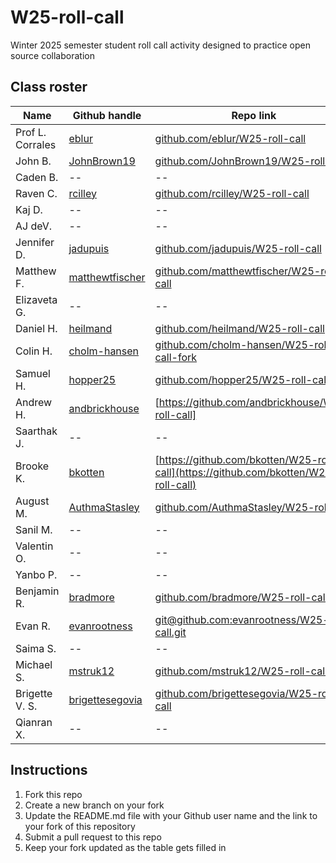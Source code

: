 # W25-roll-call
Winter 2025 semester student roll call activity designed to practice open source collaboration

## Class roster

| Name  | Github handle | Repo link |
|------|---------------|--------------|
| Prof L. Corrales | [eblur](https://github.com/eblur) | [github.com/eblur/W25-roll-call](https://github.com/eblur/W25-roll-call) |
| John B. | [JohnBrown19](https://github.com/JohnBrown19) | [github.com/JohnBrown19/W25-roll-call](https://github.com/JohnBrown19/W25-roll-call) |
| Caden B. | -- | -- |
| Raven C. | [rcilley](https://github.com/rcilley) | [github.com/rcilley/W25-roll-call](https://github.com/rcilley/W25-roll-call) |
| Kaj D. | -- | -- |
| AJ deV. | -- | -- |
| Jennifer D. | [jadupuis](https://github.com/jadupuis) | [github.com/jadupuis/W25-roll-call](https://github.com/jadupuis/W25-roll-call) |
| Matthew F. | [matthewtfischer](https://github.com/matthewtfischer) | [github.com/matthewtfischer/W25-roll-call](https://github.com/matthewtfischer/W25-roll-call) |
| Elizaveta G. | -- | -- |
| Daniel H. | [heilmand](https://github.com/heilmand) | [github.com/heilmand/W25-roll-call](https://github.com/heilmand/W25-roll-call) |
| Colin H. |[cholm-hansen](https://github.com/cholm-hansen) |[github.com/cholm-hansen/W25-roll-call-fork](https://github.com/cholm-hansen/W25-roll-call-fork) |
| Samuel H. | [hopper25](https://github.com/hopper25) | [github.com/hopper25/W25-roll-call](https://github.com/hopper25/W25-roll-call) |
| Andrew H. | [andbrickhouse](https://github.com/andbrickhouse) | [https://github.com/andbrickhouse/W25-roll-call] |
| Saarthak J. | -- | -- |
| Brooke K. | [bkotten](https://github.com/bkotten) | [https://github.com/bkotten/W25-roll-call](https://github.com/bkotten/W25-roll-call) |
| August M. | [AuthmaStasley](https://github.com/AuthmaStasley) | [github.com/AuthmaStasley/W25-roll-call](https://github.com/AuthmaStasley/W25-roll-call) |
| Sanil M. | -- | -- |
| Valentin O. | -- | -- |
| Yanbo P. | -- | -- |
| Benjamin R. | [bradmore](https://github.com/bradmore) | [github.com/bradmore/W25-roll-call](https://github.com/bradmore/W25-roll-call) |
| Evan R. | [evanrootness](https://github.com/evanrootness) | [git@github.com:evanrootness/W25-roll-call.git](https://github.com/evanrootness) |
| Saima S. | -- | -- |
| Michael S. | [mstruk12](https://github.com/mstruk) | [github.com/mstruk12/W25-roll-call](https://github.com/mstruk12/W25-roll-call) |
| Brigette V. S. | [brigettesegovia](https://github.com/brigettesegovia) | [github.com/brigettesegovia/W25-roll-call](https://github.com/brigettesegovia/W25-roll-call) |
| Qianran X. | -- | -- |

## Instructions

1. Fork this repo
2. Create a new branch on your fork
3. Update the README.md file with your Github user name and the link to your fork of this repository
4. Submit a pull request to this repo
5. Keep your fork updated as the table gets filled in

